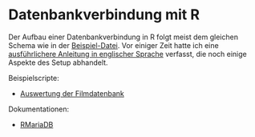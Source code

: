 # Datenbankverbindung mit R

Der Aufbau einer Datenbankverbindung in R folgt meist dem gleichen Schema wie in der [Beispiel-Datei](connect2db.r). Vor einiger Zeit hatte ich eine [ausführlichere Anleitung in englischer Sprache](https://www.ruediger-voigt.eu/accessing-databases-with-r.html) verfasst, die noch einige Aspekte des Setup abhandelt.

Beispielscripte:

* [Auswertung der Filmdatenbank](movies.md)


Dokumentationen:


* [RMariaDB](https://cran.r-project.org/web/packages/RMariaDB/index.html)
